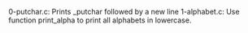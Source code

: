 0-putchar.c: Prints _putchar followed by a new line
1-alphabet.c: Use function print_alpha to print all alphabets in lowercase.

